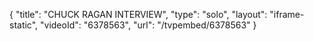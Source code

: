 {
    "title": "CHUCK RAGAN INTERVIEW",
    "type": "solo",
    "layout": "iframe-static",
    "videoId": "6378563",
    "url": "\/tvpembed\/6378563"
}